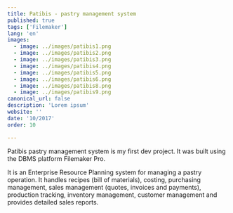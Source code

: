 ```yaml
---
title: Patibis - pastry management system
published: true
tags: ['Filemaker']
lang: 'en'
images:
  - image: ../images/patibis1.png
  - image: ../images/patibis2.png
  - image: ../images/patibis3.png
  - image: ../images/patibis4.png
  - image: ../images/patibis5.png
  - image: ../images/patibis6.png
  - image: ../images/patibis8.png
  - image: ../images/patibis9.png
canonical_url: false
description: 'Lorem ipsum'
website: ''
date: '10/2017'
order: 10

---
```


Patibis pastry management system is my first dev project. It was built using the DBMS platform Filemaker Pro.


It is an Enterprise Resource Planning system for managing a pastry operation. It handles recipes (bill of materials), costing, purchasing management, sales management (quotes, invoices and payments), production tracking, inventory management, customer management and provides detailed sales reports.


